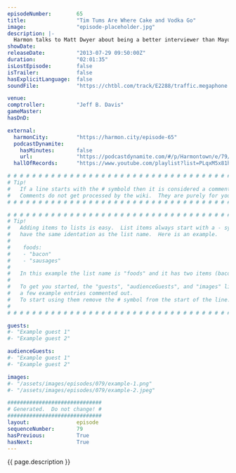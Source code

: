 ```yaml
---
episodeNumber:        65
title:                "Tim Tums Are Where Cake and Vodka Go"
image:                "episode-placeholder.jpg"
description: |-
  Harmon talks to Matt Dwyer about being a better interviewer than Mayor Harmon, who no longer needs to be good at anything because he survived an endoscopy. In D&D: Frost Giant politics.
showDate:             
releaseDate:          "2013-07-29 09:50:00Z"
duration:             "02:01:35"
isLostEpisode:        false
isTrailer:            false
hasExplicitLanguage:  false
soundFile:            "https://chtbl.com/track/E2288/traffic.megaphone.fm/STA7540490285.mp3?updated=1555529172"

venue:                
comptroller:          "Jeff B. Davis"
gameMaster:           
hasDnD:               

external:
  harmonCity:         "https://harmon.city/episode-65"
  podcastDynamite:
    hasMinutes:       false
    url:              "https://podcastdynamite.com/#/p/Harmontown/e/79/65"
  hallOfRecords:      "https://www.youtube.com/playlist?list=PLqxM5x81hNOaa-A5jhYPcmQVg1igKPY5f"

# # # # # # # # # # # # # # # # # # # # # # # # # # # # # # # # # # # # # # # # # # # # #
# Tip!
#   If a line starts with the # symbold then it is considered a comment.
#   Comments do not get processed by the wiki.  They are purely for your information.
# # # # # # # # # # # # # # # # # # # # # # # # # # # # # # # # # # # # # # # # # # # # #

# # # # # # # # # # # # # # # # # # # # # # # # # # # # # # # # # # # # # # # # # # # # #
# Tip!
#   Adding items to lists is easy.  List items always start with a - symbol and have
#   have the same identation as the list name.  Here is an example.
#
#    foods:
#    - "bacon"
#    - "sausages"
#
#   In this example the list name is "foods" and it has two items (bacon, and sausages).
#
#   To get you started, the "guests", "audienceGuests", and "images" lists below have
#   a few example entries commented out.
#   To start using them remove the # symbol from the start of the line.
#
# # # # # # # # # # # # # # # # # # # # # # # # # # # # # # # # # # # # # # # # # # # # #

guests:
#- "Example guest 1"
#- "Example guest 2"

audienceGuests:
#- "Example guest 1"
#- "Example guest 2"

images:
#- "/assets/images/episodes/079/example-1.png"
#- "/assets/images/episodes/079/example-2.jpeg"

##############################
# Generated.  Do not change! #
##############################
layout:               episode
sequenceNumber:       79
hasPrevious:          True
hasNext:              True
---
```


<!-- The episode description will be rendered here -->
{{ page.description }}

<!-- Add your content BELOW here -->
<!-- vvvvvvvvvvvvvvvvvvvvvvvvvvv -->




<!-- ^^^^^^^^^^^^^^^^^^^^^^^^^^^ -->
<!-- Add your content ABOVE here -->

<!-- The episode gallery will be rendered here -->